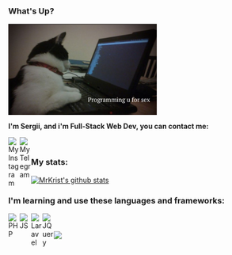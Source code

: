 ### What's Up?
<img align="center" src="IMG_1553.jpg" width="300" />

**I'm Sergii, and i'm Full-Stack Web Dev, you can contact me:**

<a href="https://instagram.com/sergii_kirnosov/">
  <img align="left" alt="My Instagram" src="https://www.instagram.com/favicon.ico" width="23px"/>
</a>
<a href="https://t.me/MrKrist17">
  <img align="left" alt="My Telegram" src="https://t.me/favicon.ico" width="23px"/>
</a><br /> 

### My stats:

<a href="https://github.com/anuraghazra/github-readme-stats">
  <img align="center" src="https://github-readme-stats.vercel.app/api?username=MrKrist17&show_icons=true&theme=tokyonight" alt="MrKrist's github stats" />
</a>

### I'm learning and use these languages and frameworks:

<a href="https://https://www.php.net/">
  <img align="left" alt="PHP" src="https://www.php.net/images/logos/new-php-logo.png" width="23px"/>
</a>
<a href="https://en.wikipedia.org/wiki/JavaScript">
  <img align="left" alt="JS" src="https://cdn.icon-icons.com/icons2/2108/PNG/512/javascript_icon_130900.png" width="23px"/>
</a>
<a href="https://laravel.com/">
  <img align="left" alt="Laravel" src="https://cdn.icon-icons.com/icons2/2108/PNG/512/laravel_icon_130892.png" width="23px"/>
</a>
<a href="https://jquery.com/">
  <img align="left" alt="JQuery" src="https://cdn.icon-icons.com/icons2/2415/PNG/512/jquery_original_wordmark_logo_icon_146447.png" width="23px"/> 
</a><br /><br />
<a href="https://github.com/anuraghazra/github-readme-stats">
  <img align="center" src="https://github-readme-stats.vercel.app/api/top-langs/?username=MrKrist17&layout=compact&theme=tokyonight" />
</a>
